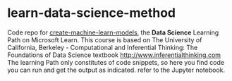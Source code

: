 # learn-data-science-method
Code repo for [create-machine-learn-models](https://docs.microsoft.com/en-us/learn/paths/create-machine-learn-models/), the **Data Science** Learning Path on Microsoft Learn. This course is based on The University of California, Berkeley - Computational and Inferential Thinking: The Foundations of Data Science textbook http://www.inferentialthinking.com
The learning Path only constitutes of code snippets, so here you find code you can run and get the output as indicated. refer to the Jupyter notebook.
